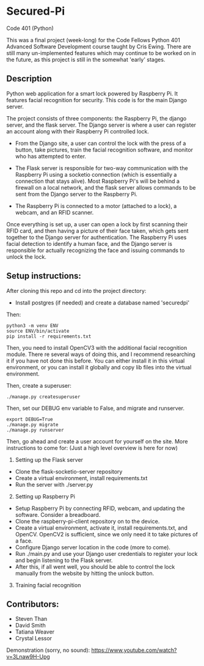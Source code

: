 # Secured-Pi
Code 401 (Python)

This was a final project (week-long) for the Code Fellows Python 401 Advanced Software Development
course taught by Cris Ewing.  There are still many un-implemented features which may continue
to be worked on in the future, as this project is still in the somewhat 'early' stages.

## Description
Python web application for a smart lock powered by Raspberry Pi.  It features facial recognition for
security.  This code is for the main Django server.

The project consists of three components:  the Raspberry Pi, the django server, and the flask server.
The Django server is where a user can register an account along with their Raspberry Pi controlled
lock.

- From the Django site, a user can control the lock with the press of a button, take pictures, train
the facial recognition software, and monitor who has attempted to enter.

- The Flask server is responsible for two-way communication with the Raspberry Pi using a socketio
connection (which is essentially a connection that stays alive).  Most Raspberry Pi's will be
behind a firewall on a local network, and the flask server allows commands to be sent from the
Django server to the Raspberry Pi.

- The Raspberry Pi is connected to a motor (attached to a lock), a webcam, and an RFID scanner.

Once everything is set up, a user can open a lock by first scanning their RFID card, and then having
a picture of their face taken, which gets sent together to the Django server for authentication.
The Raspberry Pi uses facial detection to identify a human face, and the Django server is
responsible for actually recognizing the face and issuing commands to unlock the lock.

## Setup instructions:
After cloning this repo and cd into the project directory:

- Install postgres (if needed) and create a database named 'securedpi'

Then:
```
python3 -m venv ENV
source ENV/bin/activate
pip install -r requirements.txt
```

Then, you need to install OpenCV3 with the additional facial recognition module.  There
re several ways of doing this, and I recommend researching it if you have not
done this before.  You can either install it in this virtual environment, or you can install it
globally and copy lib files into the virtual environment.

Then, create a superuser:
```
./manage.py createsuperuser
```

Then, set our DEBUG env variable to False, and migrate and runserver.
```
export DEBUG=True
./manage.py migrate
./manage.py runserver
```

Then, go ahead and create a user account for yourself on the site.  More instructions to come for:
(Just a high level overview is here for now)
1) Setting up the Flask server
- Clone the flask-socketio-server repository
- Create a virtual environment, install requirements.txt
- Run the server with ./server.py

2) Setting up Raspberry Pi
- Setup Raspberry Pi by connecting RFID, webcam, and updating the software.  Consider a breadboard.
- Clone the raspberry-pi-client repository on to the device.
- Create a virtual environment, activate it, install requirements.txt, and OpenCV.  OpenCV2 is
sufficient, since we only need it to take pictures of a face.
- Configure Django server location in the code (more to come).
- Run ./main.py and use your Django user credentials to register your lock and begin listening to
the Flask server.
- After this, if all went well, you should be able to control the lock manually from the website by
hitting the unlock button.

3) Training facial recognition


## Contributors:
* Steven Than
* David Smith
* Tatiana Weaver
* Crystal Lessor

Demonstration (sorry, no sound):
https://www.youtube.com/watch?v=3Lnaw9H-Upg

